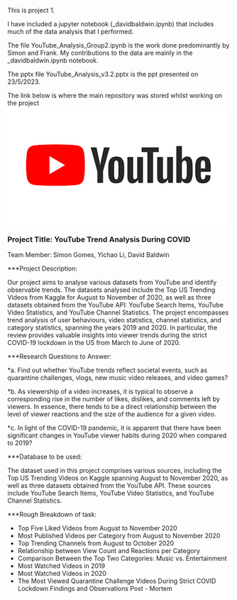 This is project 1.

I have included a jupyter notebook (_davidbaldwin.ipynb) that includes much of the data analysis that I performed.

The file YouTube_Analysis_Group2.ipynb is the work done predominantly by Simon and Frank. My contributions to the data are mainly in the _davidbaldwin.ipynb notebook.

The pptx file YouTube_Analysis_v3.2.pptx is the ppt presented on 23/5/2023.




The link below is where the main repository was stored whilst working on the project
![youtube](https://github.com/simon2383/Project-1/blob/main/Images/Youtube.jpg)

### Project Title: YouTube Trend Analysis During COVID

Team Member: Simon Gomes, Yichao Li, David Baldwin

***Project Description: 

Our project aims to analyse various datasets from YouTube and identify observable trends. The datasets analysed include the Top US Trending Videos from Kaggle for August to November of 2020, as well as three datasets obtained from the YouTube API: YouTube Search Items, YouTube Video Statistics, and YouTube Channel Statistics. The project encompasses trend analysis of user behaviours, video statistics, channel statistics, and category statistics, spanning the years 2019 and 2020. In particular, the review provides valuable insights into viewer trends during the strict COVID-19 lockdown in the US from March to June of 2020.

***Research Questions to Answer: 

*a.	Find out whether YouTube trends reflect societal events, such as quarantine challenges, vlogs, new music video releases, and video games?

*b.	As viewership of a video increases, it is typical to observe a corresponding rise in the number of likes, dislikes, and comments left by viewers. In essence, there tends to be a direct relationship between the level of viewer reactions and the size of the audience for a given video.

*c.	In light of the COVID-19 pandemic, it is apparent that there have been significant changes in YouTube viewer habits during 2020 when compared to 2019?

***Database to be used: 


The dataset used in this project comprises various sources, including the Top US Trending Videos on Kaggle spanning August to November 2020, as well as three datasets obtained from the YouTube API. These sources include YouTube Search Items, YouTube Video Statistics, and YouTube Channel Statistics.

***Rough Breakdown of task:

*	Top Five Liked Videos from August to November 2020 
*	Most Published Videos per Category from August to November 2020 
*	Top Trending Channels from August to October 2020 
*	Relationship between View Count and Reactions per Category 
*	Comparison Between the Top Two Categories: Music vs. Entertainment
*	Most Watched Videos in 2019 
*	Most Watched Videos in 2020 
*	The Most Viewed Quarantine Challenge Videos During Strict COVID Lockdown Findings and Observations Post - Mortem 


